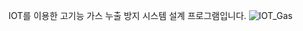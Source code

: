 IOT를 이용한 고기능 가스 누출 방지 시스템 설계 프로그램입니다.
![IOT_Gas](https://github.com/user-attachments/assets/2ef018ef-1613-4f67-82d8-ee83598d19ae)
